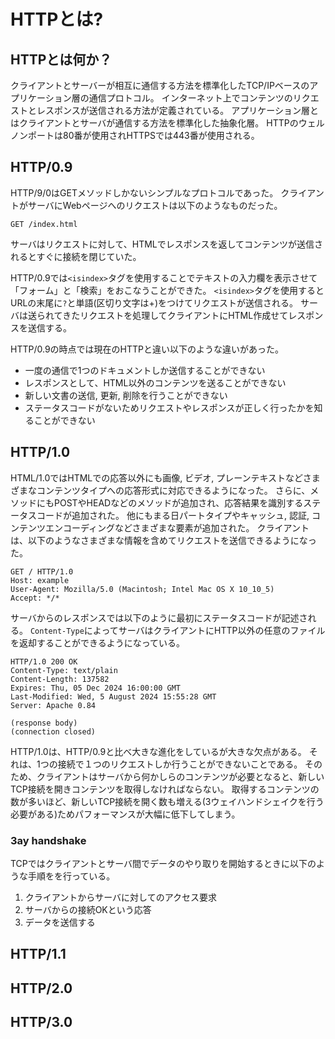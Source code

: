 # HTTPとは?

## HTTPとは何か？

クライアントとサーバーが相互に通信する方法を標準化したTCP/IPベースのアプリケーション層の通信プロトコル。
インターネット上でコンテンツのリクエストとレスポンスが送信される方法が定義されている。
アプリケーション層とはクライアントとサーバが通信する方法を標準化した抽象化層。
HTTPのウェルノンポートは80番が使用されHTTPSでは443番が使用される。

## HTTP/0.9

HTTP/9/0はGETメソッドしかないシンプルなプロトコルであった。
クライアントがサーバにWebページへのリクエストは以下のようなものだった。

``` text
GET /index.html
```

サーバはリクエストに対して、HTMLでレスポンスを返してコンテンツが送信されるとすぐに接続を閉じていた。

HTTP/0.9では`<isindex>`タグを使用することでテキストの入力欄を表示させて「フォーム」と「検索」をおこなうことができた。
`<isindex>`タグを使用するとURLの末尾に`?`と単語(区切り文字は+)をつけてリクエストが送信される。
サーバは送られてきたリクエストを処理してクライアントにHTML作成せてレスポンスを送信する。

HTTP/0.9の時点では現在のHTTPと違い以下のような違いがあった。

- 一度の通信で1つのドキュメントしか送信することができない
- レスポンスとして、HTML以外のコンテンツを送ることができない
- 新しい文書の送信, 更新, 削除を行うことができない
- ステータスコードがないためリクエストやレスポンスが正しく行ったかを知ることができない

## HTTP/1.0

HTML/1.0ではHTMLでの応答以外にも画像, ビデオ, プレーンテキストなどさまざまなコンテンツタイプへの応答形式に対応できるようになった。
さらに、メソッドにもPOSTやHEADなどのメソッドが追加され、応答結果を識別するステータスコードが追加された。
他にもまる日パートタイプやキャッシュ, 認証, コンテンツエンコーディングなどさまざまな要素が追加された。
クライアントは、以下のようなさまざまな情報を含めてリクエストを送信できるようになった。

``` text
GET / HTTP/1.0
Host: example
User-Agent: Mozilla/5.0 (Macintosh; Intel Mac OS X 10_10_5)
Accept: */*
```

サーバからのレスポンスでは以下のように最初にステータスコードが記述される。
`Content-Type`によってサーバはクライアントにHTTP以外の任意のファイルを返却することができるようになっている。

``` text
HTTP/1.0 200 OK
Content-Type: text/plain
Content-Length: 137582
Expires: Thu, 05 Dec 2024 16:00:00 GMT
Last-Modified: Wed, 5 August 2024 15:55:28 GMT
Server: Apache 0.84

(response body)
(connection closed)
```

HTTP/1.0は、HTTP/0.9と比べ大きな進化をしているが大きな欠点がある。
それは、1つの接続で１つのリクエストしか行うことができないことである。
そのため、クライアントはサーバから何かしらのコンテンツが必要となると、新しいTCP接続を開きコンテンツを取得しなければならない。
取得するコンテンツの数が多いほど、新しいTCP接続を開く数も増える(3ウェイハンドシェイクを行う必要がある)ためパフォーマンスが大幅に低下してしまう。

### 3ay handshake

TCPではクライアントとサーバ間でデータのやり取りを開始するときに以下のような手順をを行っている。

1. クライアントからサーバに対してのアクセス要求
2. サーバからの接続OKという応答
3. データを送信する

## HTTP/1.1

## HTTP/2.0

## HTTP/3.0
